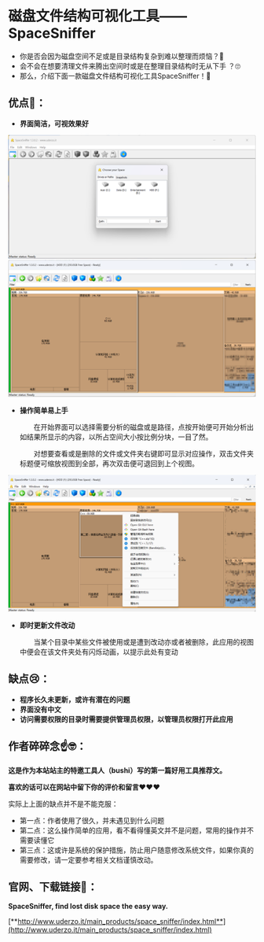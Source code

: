 # 磁盘文件结构可视化工具——SpaceSniffer
 - 你是否会因为磁盘空间不足或是目录结构复杂到难以整理而烦恼？🤨
 - 会不会在想要清理文件来腾出空间时或是在整理目录结构时无从下手 ？🙄
 - 那么，介绍下面一款磁盘文件结构可视化工具SpaceSniffer！🤗
 
优点🤩：
---

 - **界面简洁，可视效果好**


<img src='../../assets/recommendTools/SpaceSniffer/开始界面.png'>


<img src='../../assets/recommendTools/SpaceSniffer/磁盘分析后界面.png'>


 - **操作简单易上手**

    &emsp;&emsp;在开始界面可以选择需要分析的磁盘或是路径，点按开始便可开始分析出如结果所显示的内容，以所占空间大小按比例分块，一目了然。
    
    &emsp;&emsp;对想要查看或是删除的文件或文件夹右键即可显示对应操作，双击文件夹标题便可缩放视图到全部，再次双击便可退回到上个视图。

<img src='../../assets/recommendTools/SpaceSniffer/右键菜单.png'>


 - **即时更新文件改动**

    &emsp;&emsp;当某个目录中某些文件被使用或是遭到改动亦或者被删除，此应用的视图中便会在该文件夹处有闪烁动画，以提示此处有变动


缺点😢：
---

 - **程序长久未更新，或许有潜在的问题**
 - **界面没有中文**
 - **访问需要权限的目录时需要提供管理员权限，以管理员权限打开此应用**

作者碎碎念☝️🤓：
---

**这是作为本站站主的特邀工具人（bushi）写的第一篇好用工具推荐文。**

**喜欢的话可以在网站中留下你的评价和留言❤️❤️❤️**

实际上上面的缺点并不是不能克服：

 - 第一点：作者使用了很久，并未遇见到什么问题
 - 第二点：这么操作简单的应用，看不看得懂英文并不是问题，常用的操作并不需要读懂它
 - 第三点：这或许是系统的保护措施，防止用户随意修改系统文件，如果你真的需要修改，请一定要参考相关文档谨慎改动。


官网、下载链接🔗：
--- 

**SpaceSniffer, find lost disk space the easy way.**

[**http://www.uderzo.it/main_products/space_sniffer/index.html**](http://www.uderzo.it/main_products/space_sniffer/index.html)